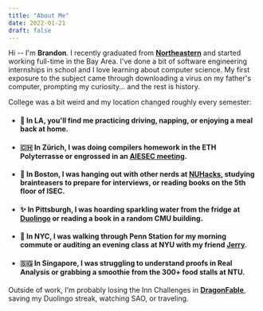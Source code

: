 ```yaml
---
title: "About Me"
date: 2022-01-21
draft: false
---
```


<!-- {{% blog-shortcode caption="AI generated image of me, December 2022" file="/images/personal.jpg" %}} -->

Hi -- I'm **Brandon**. I recently graduated from **[Northeastern](https://www.northeastern.edu/)** and started working full-time in the Bay Area. I've done a bit of software engineering internships in school and I love learning about computer science. My first exposure to the subject came through downloading a virus on my father's computer, prompting my curiosity... and the rest is history.

College was a bit weird and my location changed roughly every semester:

* #### 🌴 In LA, you'll find me practicing driving, napping, or enjoying a meal back at home.
* #### 🇨🇭 In Zürich, I was doing compilers homework in the ETH Polyterrasse or engrossed in an <u>[AIESEC meeting](https://aiesec.org/)</u>.
* #### 🦞 In Boston, I was hanging out with other nerds at <u>[NUHacks](https://nuhacks.io/#/eboard)</u>, studying brainteasers to prepare for interviews, or reading books on the 5th floor of ISEC.
* #### ✨ In Pittsburgh, I was hoarding sparkling water from the fridge at <u>[Duolingo](https://duolingo.com)</u> or reading a book in a random CMU building.
* #### 🗽 In NYC, I was walking through Penn Station for my morning commute or auditing an evening class at NYU with my friend <u>[Jerry](https://www.jerrykjia.com)</u>.
* #### 🇸🇬 In Singapore, I was struggling to understand proofs in Real Analysis or grabbing a smoothie from the 300+ food stalls at NTU.
<!-- * #### 🌉 In SF, TODO -->

Outside of work, I'm probably losing the Inn Challenges in [**DragonFable**](https://dragonfable.com), saving my Duolingo streak, watching SAO, or traveling.